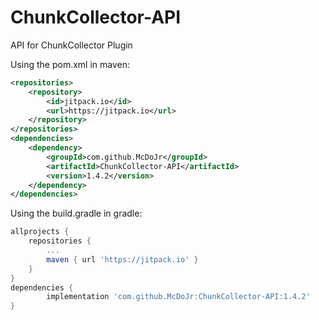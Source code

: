 # ChunkCollector-API
API for ChunkCollector Plugin

Using the pom.xml in maven:
```xml
<repositories>
    <repository>
        <id>jitpack.io</id>
        <url>https://jitpack.io</url>
    </repository>
</repositories>
<dependencies>
    <dependency>
        <groupId>com.github.McDoJr</groupId>
        <artifactId>ChunkCollector-API</artifactId>
        <version>1.4.2</version>
    </dependency>
</dependencies>
```

Using the build.gradle in gradle:
```groovy
allprojects {
    repositories {
        ...
        maven { url 'https://jitpack.io' }
    }
}
dependencies {
        implementation 'com.github.McDoJr:ChunkCollector-API:1.4.2'
}
```

